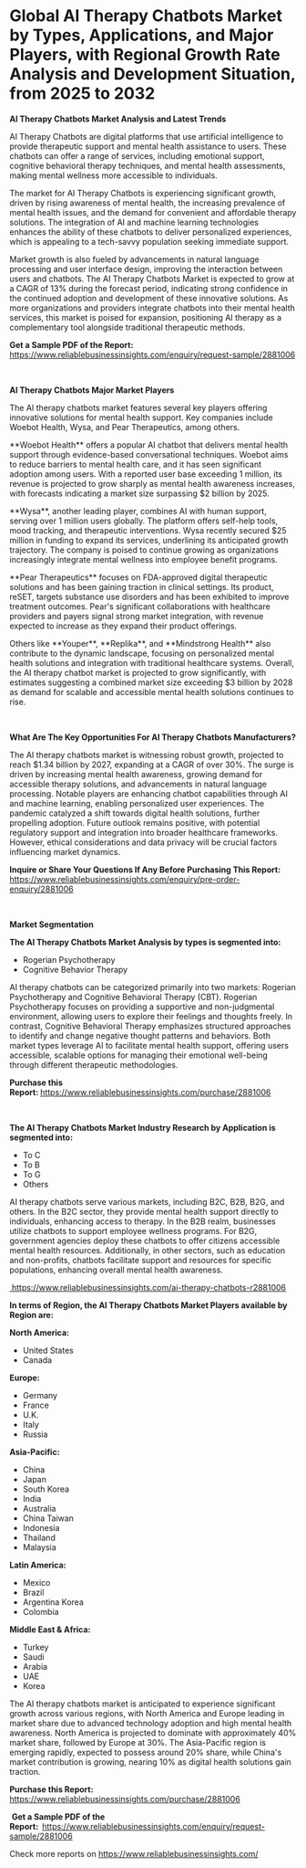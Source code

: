 <p><h1>Global AI Therapy Chatbots Market by Types, Applications, and Major Players, with Regional Growth Rate Analysis and Development Situation, from 2025 to 2032</h1></p><p><strong>AI Therapy Chatbots Market Analysis and Latest Trends</strong></p>
<p><p>AI Therapy Chatbots are digital platforms that use artificial intelligence to provide therapeutic support and mental health assistance to users. These chatbots can offer a range of services, including emotional support, cognitive behavioral therapy techniques, and mental health assessments, making mental wellness more accessible to individuals.</p><p>The market for AI Therapy Chatbots is experiencing significant growth, driven by rising awareness of mental health, the increasing prevalence of mental health issues, and the demand for convenient and affordable therapy solutions. The integration of AI and machine learning technologies enhances the ability of these chatbots to deliver personalized experiences, which is appealing to a tech-savvy population seeking immediate support.</p><p>Market growth is also fueled by advancements in natural language processing and user interface design, improving the interaction between users and chatbots. The AI Therapy Chatbots Market is expected to grow at a CAGR of 13% during the forecast period, indicating strong confidence in the continued adoption and development of these innovative solutions. As more organizations and providers integrate chatbots into their mental health services, this market is poised for expansion, positioning AI therapy as a complementary tool alongside traditional therapeutic methods.</p></p>
<p><strong>Get a Sample PDF of the Report:&nbsp;</strong> <a href="https://www.reliablebusinessinsights.com/enquiry/request-sample/2881006?utm_campaign=1720&utm_medium=2&utm_source=Github&utm_content=ia&utm_term=12032025&utm_id=ai-therapy-chatbots">https://www.reliablebusinessinsights.com/enquiry/request-sample/2881006</a></p>
<p>&nbsp;</p>
<p><strong>AI Therapy Chatbots Major Market Players</strong></p>
<p><p>The AI therapy chatbots market features several key players offering innovative solutions for mental health support. Key companies include Woebot Health, Wysa, and Pear Therapeutics, among others.</p><p>**Woebot Health** offers a popular AI chatbot that delivers mental health support through evidence-based conversational techniques. Woebot aims to reduce barriers to mental health care, and it has seen significant adoption among users. With a reported user base exceeding 1 million, its revenue is projected to grow sharply as mental health awareness increases, with forecasts indicating a market size surpassing $2 billion by 2025.</p><p>**Wysa**, another leading player, combines AI with human support, serving over 1 million users globally. The platform offers self-help tools, mood tracking, and therapeutic interventions. Wysa recently secured $25 million in funding to expand its services, underlining its anticipated growth trajectory. The company is poised to continue growing as organizations increasingly integrate mental wellness into employee benefit programs.</p><p>**Pear Therapeutics** focuses on FDA-approved digital therapeutic solutions and has been gaining traction in clinical settings. Its product, reSET, targets substance use disorders and has been exhibited to improve treatment outcomes. Pear's significant collaborations with healthcare providers and payers signal strong market integration, with revenue expected to increase as they expand their product offerings.</p><p>Others like **Youper**, **Replika**, and **Mindstrong Health** also contribute to the dynamic landscape, focusing on personalized mental health solutions and integration with traditional healthcare systems. Overall, the AI therapy chatbot market is projected to grow significantly, with estimates suggesting a combined market size exceeding $3 billion by 2028 as demand for scalable and accessible mental health solutions continues to rise.</p></p>
<p>&nbsp;</p>
<p><strong>What Are The Key Opportunities For AI Therapy Chatbots Manufacturers?</strong></p>
<p><p>The AI therapy chatbots market is witnessing robust growth, projected to reach $1.34 billion by 2027, expanding at a CAGR of over 30%. The surge is driven by increasing mental health awareness, growing demand for accessible therapy solutions, and advancements in natural language processing. Notable players are enhancing chatbot capabilities through AI and machine learning, enabling personalized user experiences. The pandemic catalyzed a shift towards digital health solutions, further propelling adoption. Future outlook remains positive, with potential regulatory support and integration into broader healthcare frameworks. However, ethical considerations and data privacy will be crucial factors influencing market dynamics.</p></p>
<p><strong>Inquire or Share Your Questions If Any Before Purchasing This Report:</strong> <a href="https://www.reliablebusinessinsights.com/enquiry/pre-order-enquiry/2881006?utm_campaign=1720&utm_medium=2&utm_source=Github&utm_content=ia&utm_term=12032025&utm_id=ai-therapy-chatbots">https://www.reliablebusinessinsights.com/enquiry/pre-order-enquiry/2881006</a></p>
<p>&nbsp;</p>
<p><strong>Market Segmentation</strong></p>
<p><strong>The AI Therapy Chatbots Market Analysis by types is segmented into:</strong></p>
<p><ul><li>Rogerian Psychotherapy</li><li>Cognitive Behavior Therapy</li></ul></p>
<p><p>AI therapy chatbots can be categorized primarily into two markets: Rogerian Psychotherapy and Cognitive Behavioral Therapy (CBT). Rogerian Psychotherapy focuses on providing a supportive and non-judgmental environment, allowing users to explore their feelings and thoughts freely. In contrast, Cognitive Behavioral Therapy emphasizes structured approaches to identify and change negative thought patterns and behaviors. Both market types leverage AI to facilitate mental health support, offering users accessible, scalable options for managing their emotional well-being through different therapeutic methodologies.</p></p>
<p><strong>Purchase this Report:&nbsp;</strong><a href="https://www.reliablebusinessinsights.com/purchase/2881006?utm_campaign=1720&utm_medium=2&utm_source=Github&utm_content=ia&utm_term=12032025&utm_id=ai-therapy-chatbots">https://www.reliablebusinessinsights.com/purchase/2881006</a></p>
<p>&nbsp;</p>
<p><strong>The AI Therapy Chatbots Market Industry Research by Application is segmented into:</strong></p>
<p><ul><li>To C</li><li>To B</li><li>To G</li><li>Others</li></ul></p>
<p><p>AI therapy chatbots serve various markets, including B2C, B2B, B2G, and others. In the B2C sector, they provide mental health support directly to individuals, enhancing access to therapy. In the B2B realm, businesses utilize chatbots to support employee wellness programs. For B2G, government agencies deploy these chatbots to offer citizens accessible mental health resources. Additionally, in other sectors, such as education and non-profits, chatbots facilitate support and resources for specific populations, enhancing overall mental health awareness.</p></p>
<p><a href="https://www.reliablebusinessinsights.com/ai-therapy-chatbots-r2881006?utm_campaign=1720&utm_medium=2&utm_source=Github&utm_content=ia&utm_term=12032025&utm_id=ai-therapy-chatbots">&nbsp;https://www.reliablebusinessinsights.com/ai-therapy-chatbots-r2881006</a></p>
<p><strong>In terms of Region, the AI Therapy Chatbots Market Players available by Region are:</strong></p>
<p>
    <p> <strong> North America: </strong>
        <ul>
            <li>United States</li>
            <li>Canada</li>
        </ul>
        </p> 
    <p> <strong> Europe: </strong>
        <ul>
            <li>Germany</li>
            <li>France</li>
            <li>U.K.</li>
            <li>Italy</li>
            <li>Russia</li>
        </ul>
        </p> 
    <p> <strong> Asia-Pacific: </strong>
        <ul>
            <li>China</li>
            <li>Japan</li>
            <li>South Korea</li>
            <li>India</li>
            <li>Australia</li>
            <li>China Taiwan</li>
            <li>Indonesia</li>
            <li>Thailand</li>
            <li>Malaysia</li>
        </ul>
        </p> 
    <p> <strong> Latin America: </strong>
        <ul>
            <li>Mexico</li>
            <li>Brazil</li>
            <li>Argentina Korea</li>
            <li>Colombia</li>
        </ul>
        </p> 
    <p> <strong> Middle East & Africa: </strong>
        <ul>
            <li>Turkey</li>
            <li>Saudi</li>
            <li>Arabia</li>
            <li>UAE</li>
            <li>Korea</li>
        </ul>
    </p>
    </p>
<p><p>The AI therapy chatbots market is anticipated to experience significant growth across various regions, with North America and Europe leading in market share due to advanced technology adoption and high mental health awareness. North America is projected to dominate with approximately 40% market share, followed by Europe at 30%. The Asia-Pacific region is emerging rapidly, expected to possess around 20% share, while China's market contribution is growing, nearing 10% as digital health solutions gain traction.</p></p>
<p><strong>Purchase this Report: </strong><a href="https://www.reliablebusinessinsights.com/purchase/2881006?utm_campaign=1720&utm_medium=2&utm_source=Github&utm_content=ia&utm_term=12032025&utm_id=ai-therapy-chatbots">https://www.reliablebusinessinsights.com/purchase/2881006</a></p>
<p>&nbsp;<strong>Get a Sample PDF of the Report:&nbsp;&nbsp;</strong><a href="https://www.reliablebusinessinsights.com/enquiry/request-sample/2881006?utm_campaign=1720&utm_medium=2&utm_source=Github&utm_content=ia&utm_term=12032025&utm_id=ai-therapy-chatbots">https://www.reliablebusinessinsights.com/enquiry/request-sample/2881006</a></p>
<p><strong></strong></p>
<p>Check more reports on <a href="https://www.reliablebusinessinsights.com/?utm_campaign=1720&utm_medium=2&utm_source=Github&utm_content=ia&utm_term=12032025&utm_id=ai-therapy-chatbots">https://www.reliablebusinessinsights.com/</a></p>